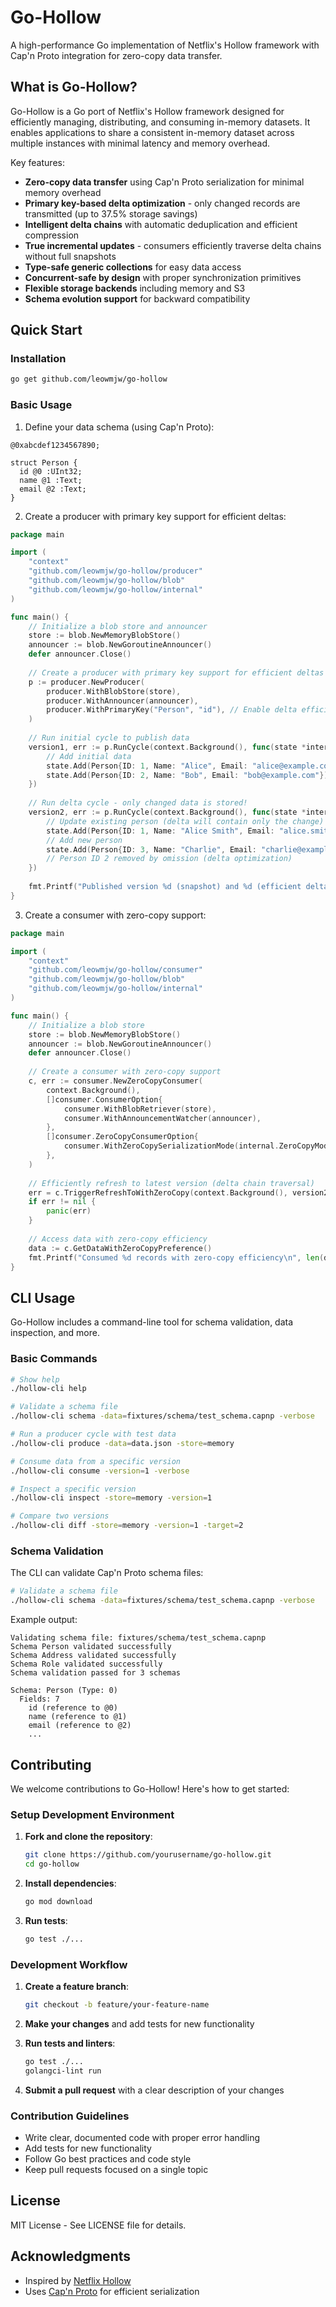 # Go-Hollow

A high-performance Go implementation of Netflix's Hollow framework with Cap'n Proto integration for zero-copy data transfer.

## What is Go-Hollow?

Go-Hollow is a Go port of Netflix's Hollow framework designed for efficiently managing, distributing, and consuming in-memory datasets. It enables applications to share a consistent in-memory dataset across multiple instances with minimal latency and memory overhead.

Key features:

- **Zero-copy data transfer** using Cap'n Proto serialization for minimal memory overhead
- **Primary key-based delta optimization** - only changed records are transmitted (up to 37.5% storage savings)
- **Intelligent delta chains** with automatic deduplication and efficient compression
- **True incremental updates** - consumers efficiently traverse delta chains without full snapshots
- **Type-safe generic collections** for easy data access
- **Concurrent-safe by design** with proper synchronization primitives
- **Flexible storage backends** including memory and S3
- **Schema evolution support** for backward compatibility

## Quick Start

### Installation

```bash
go get github.com/leowmjw/go-hollow
```

### Basic Usage

1. Define your data schema (using Cap'n Proto):

```capnp
@0xabcdef1234567890;

struct Person {
  id @0 :UInt32;
  name @1 :Text;
  email @2 :Text;
}
```

2. Create a producer with primary key support for efficient deltas:

```go
package main

import (
    "context"
    "github.com/leowmjw/go-hollow/producer"
    "github.com/leowmjw/go-hollow/blob"
    "github.com/leowmjw/go-hollow/internal"
)

func main() {
    // Initialize a blob store and announcer
    store := blob.NewMemoryBlobStore()
    announcer := blob.NewGoroutineAnnouncer()
    defer announcer.Close()
    
    // Create a producer with primary key support for efficient deltas
    p := producer.NewProducer(
        producer.WithBlobStore(store),
        producer.WithAnnouncer(announcer),
        producer.WithPrimaryKey("Person", "id"), // Enable delta efficiency
    )
    
    // Run initial cycle to publish data
    version1, err := p.RunCycle(context.Background(), func(state *internal.WriteState) {
        // Add initial data
        state.Add(Person{ID: 1, Name: "Alice", Email: "alice@example.com"})
        state.Add(Person{ID: 2, Name: "Bob", Email: "bob@example.com"})
    })
    
    // Run delta cycle - only changed data is stored!
    version2, err := p.RunCycle(context.Background(), func(state *internal.WriteState) {
        // Update existing person (delta will contain only the change)
        state.Add(Person{ID: 1, Name: "Alice Smith", Email: "alice.smith@example.com"})
        // Add new person
        state.Add(Person{ID: 3, Name: "Charlie", Email: "charlie@example.com"})
        // Person ID 2 removed by omission (delta optimization)
    })
    
    fmt.Printf("Published version %d (snapshot) and %d (efficient delta)\n", version1, version2)
}
```

3. Create a consumer with zero-copy support:

```go
package main

import (
    "context"
    "github.com/leowmjw/go-hollow/consumer"
    "github.com/leowmjw/go-hollow/blob"
    "github.com/leowmjw/go-hollow/internal"
)

func main() {
    // Initialize a blob store
    store := blob.NewMemoryBlobStore()
    announcer := blob.NewGoroutineAnnouncer()
    defer announcer.Close()
    
    // Create a consumer with zero-copy support
    c, err := consumer.NewZeroCopyConsumer(
        context.Background(),
        []consumer.ConsumerOption{
            consumer.WithBlobRetriever(store),
            consumer.WithAnnouncementWatcher(announcer),
        },
        []consumer.ZeroCopyConsumerOption{
            consumer.WithZeroCopySerializationMode(internal.ZeroCopyMode),
        },
    )
    
    // Efficiently refresh to latest version (delta chain traversal)
    err = c.TriggerRefreshToWithZeroCopy(context.Background(), version2)
    if err != nil {
        panic(err)
    }
    
    // Access data with zero-copy efficiency
    data := c.GetDataWithZeroCopyPreference()
    fmt.Printf("Consumed %d records with zero-copy efficiency\n", len(data))
}
```

## CLI Usage

Go-Hollow includes a command-line tool for schema validation, data inspection, and more.

### Basic Commands

```bash
# Show help
./hollow-cli help

# Validate a schema file
./hollow-cli schema -data=fixtures/schema/test_schema.capnp -verbose

# Run a producer cycle with test data
./hollow-cli produce -data=data.json -store=memory

# Consume data from a specific version
./hollow-cli consume -version=1 -verbose

# Inspect a specific version
./hollow-cli inspect -store=memory -version=1

# Compare two versions
./hollow-cli diff -store=memory -version=1 -target=2
```

### Schema Validation

The CLI can validate Cap'n Proto schema files:

```bash
# Validate a schema file
./hollow-cli schema -data=fixtures/schema/test_schema.capnp -verbose
```

Example output:
```
Validating schema file: fixtures/schema/test_schema.capnp
Schema Person validated successfully
Schema Address validated successfully
Schema Role validated successfully
Schema validation passed for 3 schemas

Schema: Person (Type: 0)
  Fields: 7
    id (reference to @0)
    name (reference to @1)
    email (reference to @2)
    ...
```

## Contributing

We welcome contributions to Go-Hollow! Here's how to get started:

### Setup Development Environment

1. **Fork and clone the repository**:
   ```bash
   git clone https://github.com/yourusername/go-hollow.git
   cd go-hollow
   ```

2. **Install dependencies**:
   ```bash
   go mod download
   ```

3. **Run tests**:
   ```bash
   go test ./...
   ```

### Development Workflow

1. **Create a feature branch**:
   ```bash
   git checkout -b feature/your-feature-name
   ```

2. **Make your changes** and add tests for new functionality

3. **Run tests and linters**:
   ```bash
   go test ./...
   golangci-lint run
   ```

4. **Submit a pull request** with a clear description of your changes

### Contribution Guidelines

- Write clear, documented code with proper error handling
- Add tests for new functionality
- Follow Go best practices and code style
- Keep pull requests focused on a single topic

## License

MIT License - See LICENSE file for details.

## Acknowledgments

- Inspired by [Netflix Hollow](https://github.com/Netflix/hollow)
- Uses [Cap'n Proto](https://capnproto.org/) for efficient serialization
